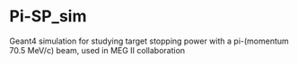 # Pi-SP_sim
Geant4 simulation for studying target stopping power with a pi-(momentum 70.5 MeV/c) beam, used in MEG II collaboration
